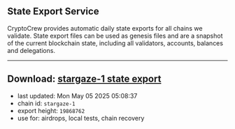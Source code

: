 ## State Export Service
CryptoCrew provides automatic daily state exports for all chains we validate. State export files can be used as genesis files and are a snapshot of the current blockchain state, including all validators, accounts, balances and delegations.

---
**Download: [stargaze-1 state export](https://dl-eu2.ccvalidators.com/SERVICE/stargaze/stargaze-1_export_19868762.json)**
---

- last updated: Mon May 05 2025 05:08:37
- chain id: `stargaze-1`
- export height: `19868762`
- use for: airdrops, local tests, chain recovery
